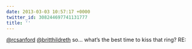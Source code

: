 ```yaml
---
date: 2013-03-03 10:57:17 +0000
twitter_id: 308244697741131777
title: ''
---
```




[@rcsanford](https://twitter.com/rcsanford) [@britthildreth](https://twitter.com/britthildreth) so… what’s the best time to kiss that ring? RE: 
